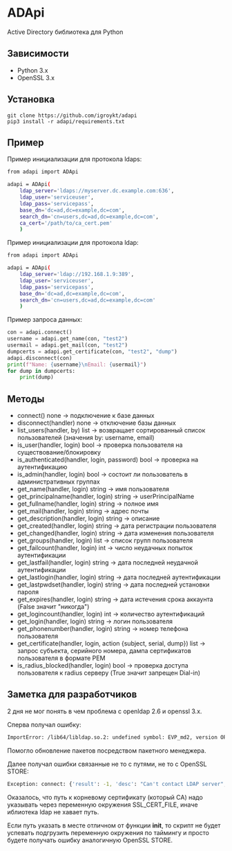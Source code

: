 # ADApi
Active Directory библиотека для Python

## Зависимости
* Python 3.x
* OpenSSL 3.x

## Установка
```
git clone https://github.com/igroykt/adapi
pip3 install -r adapi/requirements.txt
```

## Пример
Пример инициализации для протокола ldaps:
```bash
from adapi import ADApi

adapi = ADApi(
    ldap_server='ldaps://myserver.dc.example.com:636',
    ldap_user='serviceuser',
    ldap_pass='servicepass',
    base_dn='dc=ad,dc=example,dc=com',
    search_dn='cn=users,dc=ad,dc=example,dc=com',
    ca_cert='/path/to/ca_cert.pem'
    )
```

Пример инициализации для протокола ldap:
```bash
from adapi import ADApi

adapi = ADApi(
    ldap_server='ldap://192.168.1.9:389',
    ldap_user='serviceuser',
    ldap_pass='servicepass',
    base_dn='dc=ad,dc=example,dc=com',
    search_dn='cn=users,dc=ad,dc=example,dc=com'
    )
```

Пример запроса данных:
```python
con = adapi.connect()
username = adapi.get_name(con, "test2")
usermail = adapi.get_mail(con, "test2")
dumpcerts = adapi.get_certificate(con, "test2", "dump")
adapi.disconnect(con)
print(f"Name: {username}\nEmail: {usermail}")
for dump in dumpcerts:
    print(dump)
```

## Методы
* connect() none -> подключение к базе данных
* disconnect(handler) none -> отключение базы данных
* list_users(handler, by) list -> возвращает сортированный список пользователей (значения by: username, email)
* is_user(handler, login) bool -> проверка пользователя на существование/блокировку
* is_authenticated(handler, login, password) bool -> проверка на аутентификацию
* is_admin(handler, login) bool -> состоит ли пользователь в административных группах
* get_name(handler, login) string -> имя пользователя
* get_principalname(handler, login) string -> userPrincipalName
* get_fullname(handler, login) string -> полное имя
* get_mail(handler, login) string -> адрес почты
* get_description(handler, login) string -> описание
* get_created(handler, login) string -> дата регистрации пользователя
* get_changed(handler, login) string -> дата изменения пользователя
* get_groups(handler, login) list -> список групп пользователя
* get_failcount(handler, login) int -> число неудачных попыток аутентификации
* get_lastfail(handler, login) string -> дата последней неудачной аутентификации
* get_lastlogin(handler, login) string -> дата последней аутентификации
* get_lastpwdset(handler, login) string -> дата последней установки пароля
* get_expires(handler, login) string -> дата истечения срока аккаунта (False значит "никогда")
* get_logincount(handler, login) int -> количество аутентификаций
* get_login(handler, login) string -> логин пользователя
* get_phonenumber(handler, login) string -> номер телефона пользователя
* get_certificate(handler, login, action {subject, serial, dump}) list -> запрос субъекта, серийного номера, дампа сертификатов пользователя в формате PEM
* is_radius_blocked(handler, login) bool -> проверка доступа пользователя к radius серверу (True значит запрещен Dial-in)


## Заметка для разработчиков
2 дня не мог понять в чем проблема с openldap 2.6 и openssl 3.x.

Сперва получал ошибку:
```bash
ImportError: /lib64/libldap.so.2: undefined symbol: EVP_md2, version OPENSSL_3.0.0
```
Помогло обновление пакетов посредством пакетного менеджера.

Далее получал ошибки связанные не то с путями, не то с OpenSSL STORE:
```bash
Exception: connect: {'result': -1, 'desc': "Can't contact LDAP server", 'ctrls': [], 'info': 'error:16000069:STORE routines::unregistered scheme'}
```
Оказалось, что путь к корневому сертификату (который CA) надо указывать через переменную окружения SSL_CERT_FILE, иначе иблиотека ldap не хавает путь.

Если путь указать в месте отличном от функции __init__, то скрипт не будет успевать подгрузить переменную окружения по таймингу и просто будете получать ошибку аналогичную OpenSSL STORE.